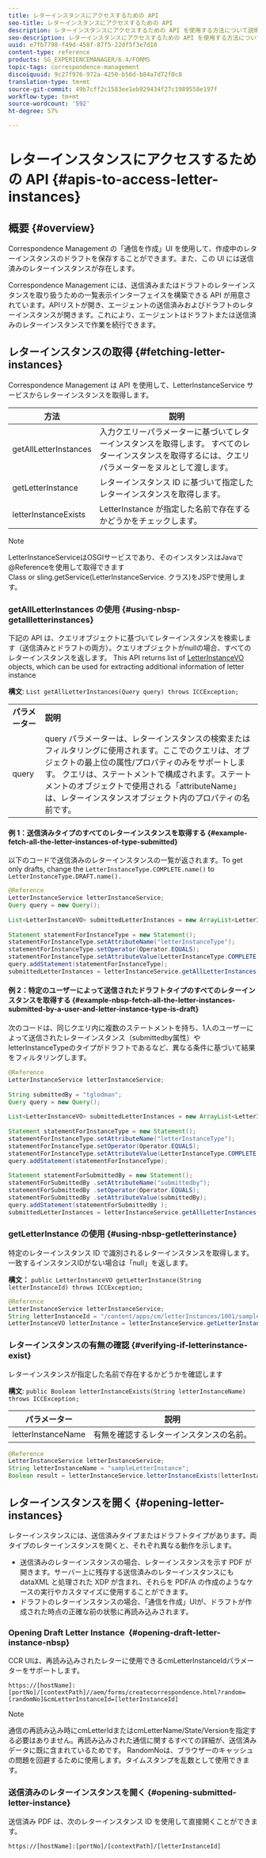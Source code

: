 ```yaml
---
title: レターインスタンスにアクセスするための API
seo-title: レターインスタンスにアクセスするための API
description: レターインスタンスにアクセスするための API を使用する方法について説明します。
seo-description: レターインスタンスにアクセスするための API を使用する方法について説明します。
uuid: e7fb7798-f49d-458f-87f5-22df5f3e7d10
content-type: reference
products: SG_EXPERIENCEMANAGER/6.4/FORMS
topic-tags: correspondence-management
discoiquuid: 9c27f976-972a-4250-b56d-b84a7d72f8c8
translation-type: tm+mt
source-git-commit: 49b7cff2c1583ee1eb929434f27c1989558e197f
workflow-type: tm+mt
source-wordcount: '592'
ht-degree: 57%

---
```



# レターインスタンスにアクセスするための API {#apis-to-access-letter-instances}

## 概要 {#overview}

Correspondence Management の「通信を作成」UI を使用して、作成中のレターインスタンスのドラフトを保存することができます。また、この UI には送信済みのレターインスタンスが存在します。

Correspondence Management には、送信済みまたはドラフトのレターインスタンスを取り扱うための一覧表示インターフェイスを構築できる API が用意されています。APIリストが開き、エージェントの送信済みおよびドラフトのレターインスタンスが開きます。これにより、エージェントはドラフトまたは送信済みのレターインスタンスで作業を続行できます。

## レターインスタンスの取得 {#fetching-letter-instances}

Correspondence Management は API を使用して、LetterInstanceService サービスからレターインスタンスを取得します。

| 方法 | 説明 |
|--- |--- |
| getAllLetterInstances | 入力クエリーパラメーターに基づいてレターインスタンスを取得します。 すべてのレターインスタンスを取得するには、クエリパラメーターをヌルとして渡します。 |
| getLetterInstance | レターインスタンス ID に基づいて指定したレターインスタンスを取得します。 |
| letterInstanceExists | LetterInstance が指定した名前で存在するかどうかをチェックします。 |

>[!NOTE]
>
>LetterInstanceServiceはOSGIサービスであり、そのインスタンスはJavaで@Referenceを使用して取得できます\
>Class or sling.getService(LetterInstanceService. クラス)をJSPで使用します。

### getAllLetterInstances の使用 {#using-nbsp-getallletterinstances}

下記の API は、クエリオブジェクトに基づいてレターインスタンスを検索します（送信済みとドラフトの両方）。クエリオブジェクトがnullの場合、すべてのレターインスタンスを返します。 This API returns list of [LetterInstanceVO](https://helpx.adobe.com/experience-manager/6-2/forms/javadocs/com/adobe/icc/dbforms/obj/LetterInstanceVO.html) objects, which can be used for extracting additional information of letter instance

**構文**: `List getAllLetterInstances(Query query) throws ICCException;`

<table> 
 <tbody> 
  <tr> 
   <td><strong>パラメーター</strong></td> 
   <td><strong>説明</strong></td> 
  </tr> 
  <tr> 
   <td>query</td> 
   <td>query パラメーターは、レターインスタンスの検索またはフィルタリングに使用されます。ここでのクエリは、オブジェクトの最上位の属性/プロパティのみをサポートします。 クエリは、ステートメントで構成されます。ステートメントのオブジェクトで使用される「attributeName」は、レターインスタンスオブジェクト内のプロパティの名前です。<br /> </td> 
  </tr> 
 </tbody> 
</table>

#### 例 1：送信済みタイプのすべてのレターインスタンスを取得する {#example-fetch-all-the-letter-instances-of-type-submitted}

以下のコードで送信済みのレターインスタンスの一覧が返されます。To get only drafts, change the `LetterInstanceType.COMPLETE.name()` to `LetterInstanceType.DRAFT.name().`

```java
@Reference
LetterInstanceService letterInstanceService;
Query query = new Query();
 
List<LetterInstanceVO> submittedLetterInstances = new ArrayList<LetterInstanceVO>();
 
Statement statementForInstanceType = new Statement();
statementForInstanceType.setAttributeName("letterInstanceType");
statementForInstanceType.setOperator(Operator.EQUALS);
statementForInstanceType.setAttributeValue(LetterInstanceType.COMPLETE.name());
query.addStatement(statementForInstanceType);
submittedLetterInstances = letterInstanceService.getAllLetterInstances(query);
```

#### 例 2：特定のユーザーによって送信されたドラフトタイプのすべてのレターインスタンスを取得する {#example-nbsp-fetch-all-the-letter-instances-submitted-by-a-user-and-letter-instance-type-is-draft}

次のコードは、同じクエリ内に複数のステートメントを持ち、1人のユーザーによって送信されたレターインスタンス（submittedby属性）やletterInstanceTypeのタイプがドラフトであるなど、異なる条件に基づいて結果をフィルタリングします。

```java
@Reference
LetterInstanceService letterInstanceService;
 
String submittedBy = "tglodman";
Query query = new Query();
 
List<LetterInstanceVO> submittedLetterInstances = new ArrayList<LetterInstanceVO>();
 
Statement statementForInstanceType = new Statement();
statementForInstanceType.setAttributeName("letterInstanceType");
statementForInstanceType.setOperator(Operator.EQUALS);
statementForInstanceType.setAttributeValue(LetterInstanceType.COMPLETE.name());
query.addStatement(statementForInstanceType);
 
Statement statementForSubmittedBy = new Statement();
statementForSubmittedBy .setAttributeName("submittedby");
statementForSubmittedBy .setOperator(Operator.EQUALS);
statementForSubmittedBy .setAttributeValue(submittedBy);
query.addStatement(statementForSubmittedBy );
submittedLetterInstances = letterInstanceService.getAllLetterInstances(query);
```

### getLetterInstance の使用 {#using-nbsp-getletterinstance}

特定のレターインスタンス ID で識別されるレターインスタンスを取得します。一致するインスタンスIDがない場合は「null」を返します。

**構文：** `public LetterInstanceVO getLetterInstance(String letterInstanceId) throws ICCException;`

```java
@Reference
LetterInstanceService letterInstanceService;
String letterInstanceId = "/content/apps/cm/letterInstances/1001/sampleLetterInstance";
LetterInstanceVO letterInstance = letterInstanceService.getLetterInstance(letterInstanceId );
```

### レターインスタンスの有無の確認 {#verifying-if-letterinstance-exist}

レターインスタンスが指定した名前で存在するかどうかを確認します

**構文**: `public Boolean letterInstanceExists(String letterInstanceName) throws ICCException;`

| **パラメーター** | **説明** |
|---|---|
| letterInstanceName | 有無を確認するレターインスタンスの名前。 |

```java
@Reference
LetterInstanceService letterInstanceService;
String letterInstanceName = "sampleLetterInstance";
Boolean result = letterInstanceService.letterInstanceExists(letterInstanceName );
```

## レターインスタンスを開く {#opening-letter-instances}

レターインスタンスには、送信済みタイプまたはドラフトタイプがあります。両タイプのレターインスタンスを開くと、それぞれ異なる動作を示します。

* 送信済みのレターインスタンスの場合、レターインスタンスを示す PDF が開きます。サーバー上に残存する送信済みのレターインスタンスにも dataXML と処理された XDP が含まれ、それらを PDF/A の作成のようなケースの実行やカスタマイズに使用することができます。
* ドラフトのレターインスタンスの場合、「通信を作成」UIが、ドラフトが作成された時点の正確な前の状態に再読み込みされます。

### Opening Draft Letter Instance  {#opening-draft-letter-instance-nbsp}

CCR UIは、再読み込みされたレターに使用できるcmLetterInstanceIdパラメーターをサポートします。

`https://[hostName]:[portNo]/[contextPath]//aem/forms/createcorrespondence.html?random=[randomNo]&cmLetterInstanceId=[letterInstanceId]`

>[!NOTE]
>
>通信の再読み込み時にcmLetterIdまたはcmLetterName/State/Versionを指定する必要はありません。再読み込みされた通信に関するすべての詳細が、送信済みデータに既に含まれているためです。 RandomNoは、ブラウザーのキャッシュの問題を回避するために使用します。タイムスタンプを乱数として使用できます。

### 送信済みのレターインスタンスを開く {#opening-submitted-letter-instance}

送信済み PDF は、次のレターインスタンス ID を使用して直接開くことができます。

`https://[hostName]:[portNo]/[contextPath]/[letterInstanceId]`
